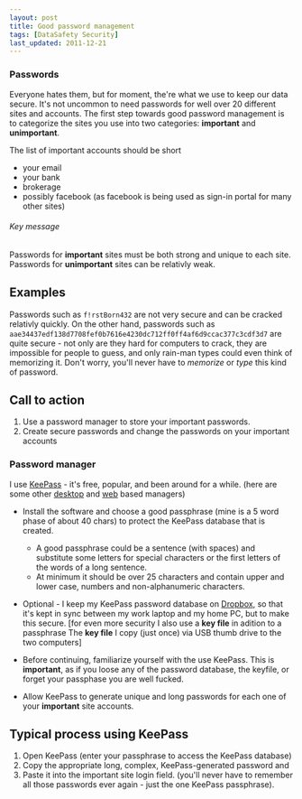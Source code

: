 ```yaml
---
layout: post
title: Good password management
tags: [DataSafety Security]
last_updated: 2011-12-21
---
```


### Passwords
Everyone hates them, but for moment, the're what we use to keep our data secure. It's not uncommon to need passwords for well over 20 different sites and accounts. The first step towards good password management is to categorize the sites you use into two categories: **important** and **unimportant**.

The list of important accounts should be short

* your email
* your bank
* brokerage
* possibly facebook (as facebook is being used as sign-in portal for many other sites)

###### Key message
Passwords for **important** sites must be both strong and unique to each site. Passwords for **unimportant** sites can be relativly weak.


## Examples
Passwords such as `f!rstBorn432` are not very secure and can be cracked relativly quickly.
On the other hand, passwords such as `aae34437edf138d7708fef0b7616e4230dc712ff0ff4af6d9ccac377c3cdf3d7` are quite secure - not only are they hard for computers to crack, 
they are impossible for people to guess, and only rain-man types could even think of memorizing it. Don't worry, you'll never have to _memorize_ or _type_ this kind of password.


## Call to action
1. Use a password manager to store your important passwords.
1. Create secure passwords and change the passwords on your important accounts

### Password manager
I use [KeePass](http://keepass.info/index.html) - it's free, popular, and been around for a while. (here are some other [desktop](http://lifehacker.com/5529133/five-best-password-managers) and [web](http://www.passpack.com/en/professional-password-manager/) based managers)

* Install the software and choose a good passphrase (mine is a 5 word phase of about 40 chars) to protect the KeePass database that is created.
  * A good passphrase could be a sentence (with spaces) and substitute some letters for special characters or the first letters of the words of a long sentence.
  * At minimum it should be over 25 characters and contain upper and lower case, numbers and non-alphanumeric characters.
* Optional - I keep my KeePass password database on [Dropbox](http://db.tt/PnMCV7X), so that it's kept in sync between my work laptop and my home PC, but to make this secure. [for even more security I also use a **key file** in adition to a passphrase 
The **key file** I copy (just once) via USB thumb drive to the two computers]

* Before continuing, familiarize yourself with the use KeePass. This is **important**, as if you loose any of the password database, the keyfile, or forget your passphase you are well fucked.
* Allow KeePass to generate unique and long passwords for each one of your **important** site accounts.

## Typical process using KeePass
1. Open KeePass (enter your passphrase to access the KeePass database)
1. Copy the appropriate long, complex, KeePass-generated password and
1. Paste it into the important site login field.
(you'll never have to remember all those passwords ever again - just the one KeePass passphrase).
